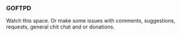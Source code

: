 ### GOFTPD
Watch this space. Or make some issues with comments, suggestions, requests, general chit chat and or donations.
